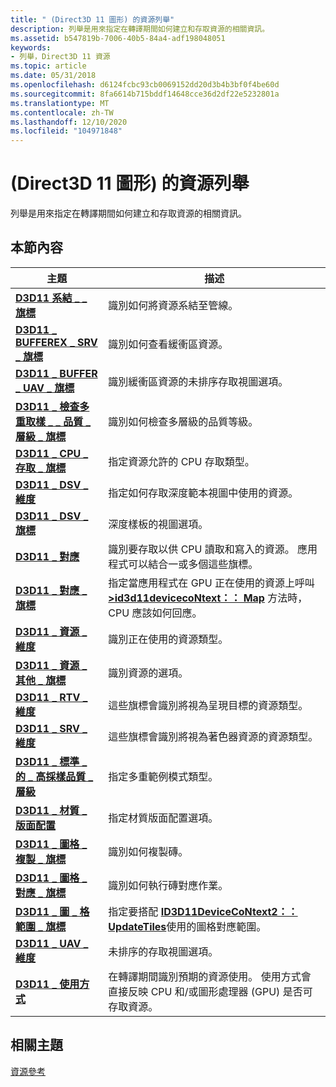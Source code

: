 ```yaml
---
title: " (Direct3D 11 圖形) 的資源列舉"
description: 列舉是用來指定在轉譯期間如何建立和存取資源的相關資訊。
ms.assetid: b547819b-7006-40b5-84a4-adf198048051
keywords:
- 列舉，Direct3D 11 資源
ms.topic: article
ms.date: 05/31/2018
ms.openlocfilehash: d6124fcbc93cb0069152dd20d3b4b3bf0f4be60d
ms.sourcegitcommit: 8fa6614b715bddf14648cce36d2df22e5232801a
ms.translationtype: MT
ms.contentlocale: zh-TW
ms.lasthandoff: 12/10/2020
ms.locfileid: "104971848"
---
```

# <a name="resource-enumerations-direct3d-11-graphics"></a> (Direct3D 11 圖形) 的資源列舉

列舉是用來指定在轉譯期間如何建立和存取資源的相關資訊。


## <a name="in-this-section"></a>本節內容



| 主題                                                                                                               | 描述                                                                                                                                                                                   |
|---------------------------------------------------------------------------------------------------------------------|-----------------------------------------------------------------------------------------------------------------------------------------------------------------------------------------------|
| [**D3D11 系結 \_ \_ 旗標**](/windows/desktop/api/D3D11/ne-d3d11-d3d11_bind_flag)<br/>                                                             | 識別如何將資源系結至管線。<br/>                                                                                                                                 |
| [**D3D11 \_ BUFFEREX \_ SRV \_ 旗標**](/windows/desktop/api/D3D11/ne-d3d11-d3d11_bufferex_srv_flag)<br/>                                            | 識別如何查看緩衝區資源。<br/>                                                                                                                                          |
| [**D3D11 \_ BUFFER \_ UAV \_ 旗標**](/windows/desktop/api/D3D11/ne-d3d11-d3d11_buffer_uav_flag)<br/>                                                | 識別緩衝區資源的未排序存取視圖選項。<br/>                                                                                                                    |
| [**D3D11 \_ 檢查多重取樣 \_ \_ 品質 \_ 層級 \_ 旗標**](/windows/desktop/api/D3D11_2/ne-d3d11_2-d3d11_check_multisample_quality_levels_flag)<br/> | 識別如何檢查多層級的品質等級。<br/>                                                                                                                                |
| [**D3D11 \_ CPU \_ 存取 \_ 旗標**](/windows/desktop/api/D3D11/ne-d3d11-d3d11_cpu_access_flag)<br/>                                                | 指定資源允許的 CPU 存取類型。<br/>                                                                                                                          |
| [**D3D11 \_ DSV \_ 維度**](/windows/desktop/api/D3D11/ne-d3d11-d3d11_dsv_dimension)<br/>                                                     | 指定如何存取深度範本視圖中使用的資源。<br/>                                                                                                                   |
| [**D3D11 \_ DSV \_ 旗標**](/windows/desktop/api/D3D11/ne-d3d11-d3d11_dsv_flag)<br/>                                                               | 深度樣板的視圖選項。<br/>                                                                                                                                                        |
| [**D3D11 \_ 對應**](/windows/desktop/api/D3D11/ne-d3d11-d3d11_map)<br/>                                                                          | 識別要存取以供 CPU 讀取和寫入的資源。 應用程式可以結合一或多個這些旗標。<br/>                                                      |
| [**D3D11 \_ 對應 \_ 旗標**](/windows/desktop/api/D3D11/ne-d3d11-d3d11_map_flag)<br/>                                                               | 指定當應用程式在 GPU 正在使用的資源上呼叫 [**>id3d11devicecoNtext：： Map**](/windows/desktop/api/D3D11/nf-d3d11-id3d11devicecontext-map) 方法時，CPU 應該如何回應。<br/> |
| [**D3D11 \_ 資源 \_ 維度**](/windows/desktop/api/D3D11/ne-d3d11-d3d11_resource_dimension)<br/>                                           | 識別正在使用的資源類型。<br/>                                                                                                                                        |
| [**D3D11 \_ 資源 \_ 其他 \_ 旗標**](/windows/desktop/api/D3D11/ne-d3d11-d3d11_resource_misc_flag)<br/>                                          | 識別資源的選項。<br/>                                                                                                                                                  |
| [**D3D11 \_ RTV \_ 維度**](/windows/desktop/api/D3D11/ne-d3d11-d3d11_rtv_dimension)<br/>                                                     | 這些旗標會識別將視為呈現目標的資源類型。<br/>                                                                                                  |
| [**D3D11 \_ SRV \_ 維度**](/previous-versions/windows/desktop/legacy/ff476217(v=vs.85))<br/>                                                     | 這些旗標會識別將視為著色器資源的資源類型。<br/>                                                                                                |
| [**D3D11 \_ 標準 \_ 的 \_ 高採樣品質 \_ 層級**](/windows/desktop/api/D3D11/ne-d3d11-d3d11_standard_multisample_quality_levels)<br/>       | 指定多重範例模式類型。<br/>                                                                                                                                             |
| [**D3D11 \_ 材質 \_ 版面配置**](/windows/desktop/api/D3D11_3/ne-d3d11_3-d3d11_texture_layout)<br/>                                                   | 指定材質版面配置選項。<br/>                                                                                                                                                  |
| [**D3D11 \_ 圖格 \_ 複製 \_ 旗標**](/windows/desktop/api/D3D11_2/ne-d3d11_2-d3d11_tile_copy_flag)<br/>                                                 | 識別如何複製磚。<br/>                                                                                                                                                     |
| [**D3D11 \_ 圖格 \_ 對應 \_ 旗標**](/windows/desktop/api/D3D11_2/ne-d3d11_2-d3d11_tile_mapping_flag)<br/>                                           | 識別如何執行磚對應作業。<br/>                                                                                                                                |
| [**D3D11 \_ 圖 \_ 格範圍 \_ 旗標**](/windows/desktop/api/d3d11_2/ne-d3d11_2-d3d11_tile_range_flag)<br/>                                                | 指定要搭配 [**ID3D11DeviceCoNtext2：： UpdateTiles**](/windows/desktop/api/D3D11_2/nf-d3d11_2-id3d11devicecontext2-updatetiles)使用的圖格對應範圍。<br/>                                                      |
| [**D3D11 \_ UAV \_ 維度**](/windows/desktop/api/D3D11/ne-d3d11-d3d11_uav_dimension)<br/>                                                     | 未排序的存取視圖選項。<br/>                                                                                                                                                     |
| [**D3D11 \_ 使用方式**](/windows/desktop/api/D3D11/ne-d3d11-d3d11_usage)<br/>                                                                      | 在轉譯期間識別預期的資源使用。 使用方式會直接反映 CPU 和/或圖形處理器 (GPU) 是否可存取資源。<br/>              |



 

## <a name="related-topics"></a>相關主題

<dl> <dt>

[資源參考](d3d11-graphics-reference-resource.md)
</dt> </dl>

 

